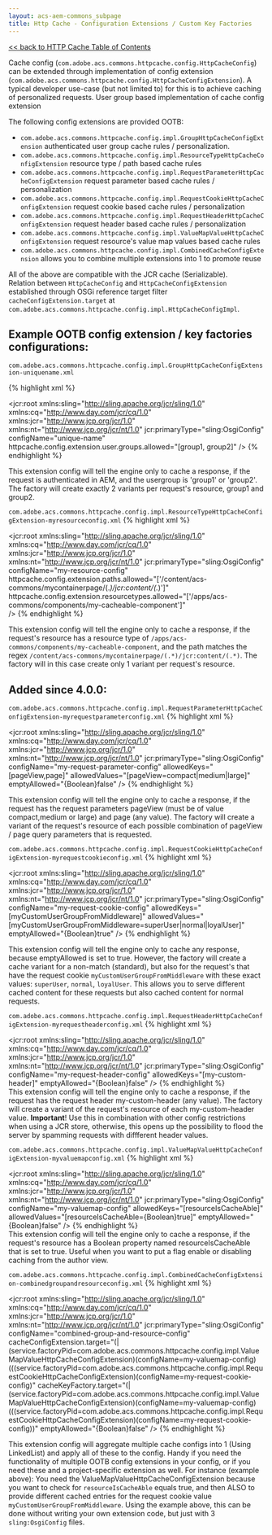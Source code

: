 ```yaml
---
layout: acs-aem-commons_subpage
title: Http Cache - Configuration Extensions / Custom Key Factories
---
```


[<< back to HTTP Cache Table of Contents](../index.html)


Cache config (`com.adobe.acs.commons.httpcache.config.HttpCacheConfig`) can be extended through implementation of config extension (`com.adobe.acs.commons.httpcache.config.HttpCacheConfigExtension`). A typical developer use-case (but not limited to) for this is to achieve caching of personalized requests. User group based implementation of cache config extension
 
The following config extensions are provided OOTB:

* `com.adobe.acs.commons.httpcache.config.impl.GroupHttpCacheConfigExtension` authenticated user group cache rules / personalization. 
* `com.adobe.acs.commons.httpcache.config.impl.ResourceTypeHttpCacheConfigExtension` resource type / path based cache rules
* `com.adobe.acs.commons.httpcache.config.impl.RequestParameterHttpCacheConfigExtension` request parameter based cache rules / personalization
* `com.adobe.acs.commons.httpcache.config.impl.RequestCookieHttpCacheConfigExtension` request cookie based cache rules / personalization
* `com.adobe.acs.commons.httpcache.config.impl.RequestHeaderHttpCacheConfigExtension` request header based cache rules / personalization
* `com.adobe.acs.commons.httpcache.config.impl.ValueMapValueHttpCacheConfigExtension` request resource's value map values based cache rules
* `com.adobe.acs.commons.httpcache.config.impl.CombinedCacheConfigExtension` allows you to combine multiple extensions into 1 to promote reuse

All of the above are compatible with the JCR cache (Serializable).  
Relation between `HttpCacheConfig` and `HttpCacheConfigExtension` established through OSGi reference target filter `cacheConfigExtension.target` at `com.adobe.acs.commons.httpcache.config.impl.HttpCacheConfigImpl`.



## Example OOTB config extension / key factories configurations:


`com.adobe.acs.commons.httpcache.config.impl.GroupHttpCacheConfigExtension-uniquename.xml`

{% highlight xml %}
<?xml version="1.0" encoding="UTF-8"?>
<jcr:root xmlns:sling="http://sling.apache.org/jcr/sling/1.0" xmlns:cq="http://www.day.com/jcr/cq/1.0"
    xmlns:jcr="http://www.jcp.org/jcr/1.0" xmlns:nt="http://www.jcp.org/jcr/nt/1.0"
    jcr:primaryType="sling:OsgiConfig"
	configName="unique-name"
	httpcache.config.extension.user.groups.allowed="[group1, group2]"
 />
 {% endhighlight %}     
 
 This extension config will tell the engine only to cache a response, if the request is authenticated in AEM, and the usergroup is 'group1' or 'group2'.
 The factory will create exactly 2 variants per request's resource, group1 and group2.
 

`com.adobe.acs.commons.httpcache.config.impl.ResourceTypeHttpCacheConfigExtension-myresourceconfig.xml`
{% highlight xml %}
<?xml version="1.0" encoding="UTF-8"?>
<jcr:root xmlns:sling="http://sling.apache.org/jcr/sling/1.0" xmlns:cq="http://www.day.com/jcr/cq/1.0"
    xmlns:jcr="http://www.jcp.org/jcr/1.0" xmlns:nt="http://www.jcp.org/jcr/nt/1.0"
    jcr:primaryType="sling:OsgiConfig"
	configName="my-resource-config"
	httpcache.config.extension.paths.allowed="['/content/acs-commons/mycontainerpage/(.*)/jcr:content/(.*)']"
	httpcache.config.extension.resourcetypes.allowed="['/apps/acs-commons/components/my-cacheable-component']" 	
 />
 {% endhighlight %}  

This extension config will tell the engine only to cache a response, if the request's resource has a resource type of `/apps/acs-commons/components/my-cacheable-component`, and the path matches the regex `/content/acs-commons/mycontainerpage/(.*)/jcr:content/(.*)`. 
The factory will in this case create only 1 variant per request's resource.

## Added since 4.0.0:

`com.adobe.acs.commons.httpcache.config.impl.RequestParameterHttpCacheConfigExtension-myrequestparameterconfig.xml`
{% highlight xml %}
<?xml version="1.0" encoding="UTF-8"?>
<jcr:root xmlns:sling="http://sling.apache.org/jcr/sling/1.0" xmlns:cq="http://www.day.com/jcr/cq/1.0"
    xmlns:jcr="http://www.jcp.org/jcr/1.0" xmlns:nt="http://www.jcp.org/jcr/nt/1.0"
    jcr:primaryType="sling:OsgiConfig"
    configName="my-request-parameter-config"
    allowedKeys="[pageView,page]" 
    allowedValues="[pageView=compact|medium|large]"
    emptyAllowed="{Boolean}false"
 />
 {% endhighlight %}  
 
This extension config will tell the engine only to cache a response, if the request has the request parameters pageView (must be of value compact,medium or large) and page (any value). 
The factory will create a variant of the request's resource of each possible combination of pageView / page query parameters that is requested.
 
 
`com.adobe.acs.commons.httpcache.config.impl.RequestCookieHttpCacheConfigExtension-myrequestcookieconfig.xml` 
{% highlight xml %}
<?xml version="1.0" encoding="UTF-8"?>
<jcr:root xmlns:sling="http://sling.apache.org/jcr/sling/1.0" xmlns:cq="http://www.day.com/jcr/cq/1.0"
    xmlns:jcr="http://www.jcp.org/jcr/1.0" xmlns:nt="http://www.jcp.org/jcr/nt/1.0"
    jcr:primaryType="sling:OsgiConfig"
    configName="my-request-cookie-config"
    allowedKeys="[myCustomUserGroupFromMiddleware]" 
    allowedValues="[myCustomUserGroupFromMiddleware=superUser|normal|loyalUser]"
    emptyAllowed="{Boolean}true"
 />
 {% endhighlight %}  
 
This extension config will tell the engine only to cache any response, because emptyAllowed is set to true. 
However, the factory will create a cache variant for a non-match (standard), but also for the request's that have the request cookie `myCustomUserGroupFromMiddleware` with these exact values: `superUser`, `normal`, `loyalUser`. 
This allows you to serve different cached content for these requests but also cached content for normal requests.
  
 
`com.adobe.acs.commons.httpcache.config.impl.RequestHeaderHttpCacheConfigExtension-myrequestheaderconfig.xml`
{% highlight xml %}
<?xml version="1.0" encoding="UTF-8"?>
<jcr:root xmlns:sling="http://sling.apache.org/jcr/sling/1.0" xmlns:cq="http://www.day.com/jcr/cq/1.0"
    xmlns:jcr="http://www.jcp.org/jcr/1.0" xmlns:nt="http://www.jcp.org/jcr/nt/1.0"
    jcr:primaryType="sling:OsgiConfig"
    configName="my-request-header-config"
    allowedKeys="[my-custom-header]" 
    emptyAllowed="{Boolean}false"
 />
 {% endhighlight %}  
 This extension config will tell the engine only to cache a response, if the request has the request header my-custom-header (any value).
 The factory will create a variant of the request's resource of each my-custom-header value. **Important**! Use this in combination with other config restrictions when using a JCR store, otherwise, this opens up the possibility to flood the server by spamming requests with diffferent header values.
  
 
`com.adobe.acs.commons.httpcache.config.impl.ValueMapValueHttpCacheConfigExtension-myvaluemapconfig.xml` 
{% highlight xml %}
<?xml version="1.0" encoding="UTF-8"?>
<jcr:root xmlns:sling="http://sling.apache.org/jcr/sling/1.0" xmlns:cq="http://www.day.com/jcr/cq/1.0"
    xmlns:jcr="http://www.jcp.org/jcr/1.0" xmlns:nt="http://www.jcp.org/jcr/nt/1.0"
    jcr:primaryType="sling:OsgiConfig"
    configName="my-valuemap-config"
    allowedKeys="[resourceIsCacheAble]" 
    allowedValues="[resourceIsCacheAble={Boolean}true]"
    emptyAllowed="{Boolean}false"
 />
 {% endhighlight %}  
 This extension config will tell the engine only to cache a response, if the request's resource has a Boolean property named resourceIsCacheAble that is set to true.
 Useful when you want to put a flag enable or disabling caching from the author view.
 
`com.adobe.acs.commons.httpcache.config.impl.CombinedCacheConfigExtension-combinedgroupandresourceconfig.xml`
{% highlight xml %}
<?xml version="1.0" encoding="UTF-8"?>
<jcr:root xmlns:sling="http://sling.apache.org/jcr/sling/1.0" xmlns:cq="http://www.day.com/jcr/cq/1.0"
    xmlns:jcr="http://www.jcp.org/jcr/1.0" xmlns:nt="http://www.jcp.org/jcr/nt/1.0"
    jcr:primaryType="sling:OsgiConfig"
    configName="combined-group-and-resource-config"
    cacheConfigExtension.target="(|(service.factoryPid=com.adobe.acs.commons.httpcache.config.impl.ValueMapValueHttpCacheConfigExtension)(configName=my-valuemap-config)(((service.factoryPid=com.adobe.acs.commons.httpcache.config.impl.RequestCookieHttpCacheConfigExtension)(configName=my-request-cookie-config)" 
    cacheKeyFactory.target="(|(service.factoryPid=com.adobe.acs.commons.httpcache.config.impl.ValueMapValueHttpCacheConfigExtension)(configName=my-valuemap-config)(((service.factoryPid=com.adobe.acs.commons.httpcache.config.impl.RequestCookieHttpCacheConfigExtension)(configName=my-request-cookie-config))" 
    emptyAllowed="{Boolean}false"
 />
 {% endhighlight %}

This extension config will aggregate multiple cache configs into 1 (Using LinkedList) and apply all of these to the config. 
Handy if you need the functionality of multiple OOTB config extensions in your config, or if you need these and a project-specific extension as well.
For instance (example above): You need the ValueMapValueHttpCacheConfigExtension because you want to check for `resourceIsCacheAble` equals true, and then ALSO to provide different cached entries for the request cookie value `myCustomUserGroupFromMiddleware`.  Using the example above, this can be done without writing your own extension code, but just with 3 `sling:OsgiConfig` files. 
